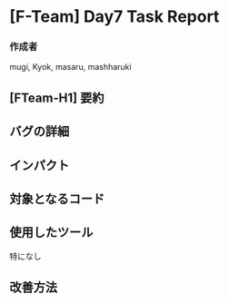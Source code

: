 # [F-Team] Day7 Task Report

### 作成者

mugi, Kyok, masaru, mashharuki

## [FTeam-H1] 要約

## バグの詳細

## インパクト

## 対象となるコード

## 使用したツール
特になし

## 改善方法